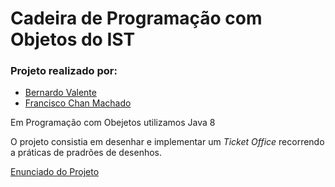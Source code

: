 # Cadeira de Programação com Objetos do IST

### Projeto realizado por:

* [Bernardo Valente](https://github.com/bvalente)  
* [Francisco Chan Machado](https://github.com/machadoatz)

Em Programação com Obejetos utilizamos Java 8

O projeto consistia em desenhar e implementar um _Ticket Office_ recorrendo a práticas de pradrões de desenhos.

[Enunciado do Projeto](Projeto/Enunciado_Projecto.pdf)